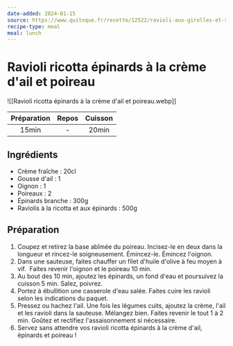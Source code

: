 ```yaml
---
date-added: 2024-01-15
source: https://www.quitoque.fr/recette/12522/ravioli-aux-girolles-et-sauce-au-gorgonzola
recipe-type: meal
meal: lunch
---
```


# Ravioli ricotta épinards à la crème d'ail et poireau

![[Ravioli ricotta épinards à la crème d'ail et poireau.webp]]

| Préparation | Repos | Cuisson |
|:-----------:|:-----:|:-------:|
|    15min    |   -   |  20min  |

## Ingrédients

- Crème fraîche : 20cl
- Gousse d'ail : 1
- Oignon : 1
- Poireaux : 2
- Épinards branche : 300g
- Raviolis à la ricotta et aux épinards : 500g

## Préparation

1. Coupez et retirez la base abîmée du poireau. Incisez-le en deux dans la longueur et rincez-le soigneusement. Émincez-le. Émincez l'oignon. 
2. Dans une sauteuse, faites chauffer un filet d'huile d'olive à feu moyen à vif.  Faites revenir l'oignon et le poireau 10 min.
3. Au bout des 10 min, ajoutez les épinards, un fond d'eau et poursuivez la cuisson 5 min. Salez, poivrez.
4. Portez à ébullition une casserole d'eau salée. Faites cuire les ravioli selon les indications du paquet.
5. Pressez ou hachez l'ail. Une fois les légumes cuits, ajoutez la crème, l'ail et les ravioli dans la sauteuse. Mélangez bien. Faites revenir le tout 1 à 2 min. Goûtez et rectifiez l'assaisonnement si nécessaire.
6. Servez sans attendre vos ravioli ricotta épinards à la crème d'ail, épinards et poireau !
